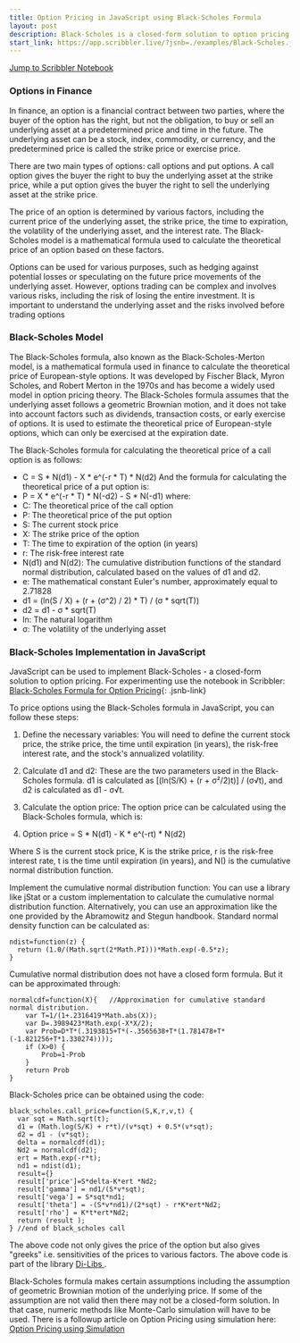 ```yaml
---
title: Option Pricing in JavaScript using Black-Scholes Formula
layout: post
description: Black-Scholes is a closed-form solution to option pricing and can easily be implemented in JavaScript for web-app development or experimetnation.
start_link: https://app.scribbler.live/?jsnb=./examples/Black-Scholes.jsnb
---
```

[Jump to Scribbler Notebook](https://app.scribbler.live/#./examples/Black-Scholes.jsnb)
### Options in Finance
In finance, an option is a financial contract between two parties, where the buyer of the option has the right, but not the obligation, to buy or sell an underlying asset at a predetermined price and time in the future. The underlying asset can be a stock, index, commodity, or currency, and the predetermined price is called the strike price or exercise price.

There are two main types of options: call options and put options. A call option gives the buyer the right to buy the underlying asset at the strike price, while a put option gives the buyer the right to sell the underlying asset at the strike price.

The price of an option is determined by various factors, including the current price of the underlying asset, the strike price, the time to expiration, the volatility of the underlying asset, and the interest rate. The Black-Scholes model is a mathematical formula used to calculate the theoretical price of an option based on these factors.

Options can be used for various purposes, such as hedging against potential losses or speculating on the future price movements of the underlying asset. However, options trading can be complex and involves various risks, including the risk of losing the entire investment. It is important to understand the underlying asset and the risks involved before trading options

### Black-Scholes Model
The Black-Scholes formula, also known as the Black-Scholes-Merton model, is a mathematical formula used in finance to calculate the theoretical price of European-style options. It was developed by Fischer Black, Myron Scholes, and Robert Merton in the 1970s and has become a widely used model in option pricing theory. The Black-Scholes formula assumes that the underlying asset follows a geometric Brownian motion, and it does not take into account factors such as dividends, transaction costs, or early exercise of options. It is used to estimate the theoretical price of European-style options, which can only be exercised at the expiration date.

The Black-Scholes formula for calculating the theoretical price of a call option is as follows:
- C = S * N(d1) - X * e^(-r * T) * N(d2)
And the formula for calculating the theoretical price of a put option is:
- P = X * e^(-r * T) * N(-d2) - S * N(-d1)
where:
- C: The theoretical price of the call option
- P: The theoretical price of the put option
- S: The current stock price
- X: The strike price of the option
- T: The time to expiration of the option (in years)
- r: The risk-free interest rate
- N(d1) and N(d2): The cumulative distribution functions of the standard normal distribution, calculated based on the values of d1 and d2.
- e: The mathematical constant Euler's number, approximately equal to 2.71828
- d1 = (ln(S / X) + (r + (σ^2) / 2) * T) / (σ * sqrt(T))
- d2 = d1 - σ * sqrt(T)
- ln: The natural logarithm
- σ: The volatility of the underlying asset

### Black-Scholes Implementation in JavaScript

JavaScript can be used to implement Black-Scholes - a closed-form solution to option pricing. For experimenting use the notebook in Scribbler: [Black-Scholes Formula for Option Pricing](https://app.scribbler.live/?jsnb=./examples/Black-Scholes.jsnb){: .jsnb-link} 

To price options using the Black-Scholes formula in JavaScript, you can follow these steps:

1. Define the necessary variables: You will need to define the current stock price, the strike price, the time until expiration (in years), the risk-free interest rate, and the stock's annualized volatility.

2. Calculate d1 and d2: These are the two parameters used in the Black-Scholes formula. d1 is calculated as [(ln(S/K) + (r + σ²/2)t)] / (σ√t), and d2 is calculated as d1 - σ√t.

3. Calculate the option price: The option price can be calculated using the Black-Scholes formula, which is:

4. Option price = S * N(d1) - K * e^(-rt) * N(d2)

Where S is the current stock price, K is the strike price, r is the risk-free interest rate, t is the time until expiration (in years), and N() is the cumulative normal distribution function.

Implement the cumulative normal distribution function: You can use a library like jStat or a custom implementation to calculate the cumulative normal distribution function. Alternatively, you can use an approximation like the one provided by the Abramowitz and Stegun handbook. Standard normal density function can be calculated as:

	ndist=function(z) {
	  return (1.0/(Math.sqrt(2*Math.PI)))*Math.exp(-0.5*z);
	}
	
Cumulative normal distribution does not have a closed form formula. But it can be approximated through:

	normalcdf=function(X){   //Approximation for cumulative standard normal distribution.
		var T=1/(1+.2316419*Math.abs(X));
		var D=.3989423*Math.exp(-X*X/2);
		var Prob=D*T*(.3193815+T*(-.3565638+T*(1.781478+T*(-1.821256+T*1.330274))));
		if (X>0) {
			Prob=1-Prob
		}
		return Prob
	}   
	
Black-Scholes price can be obtained using the code:

	black_scholes.call_price=function(S,K,r,v,t) { 
	  var sqt = Math.sqrt(t);
	  d1 = (Math.log(S/K) + r*t)/(v*sqt) + 0.5*(v*sqt);
	  d2 = d1 - (v*sqt);
	  delta = normalcdf(d1);
	  Nd2 = normalcdf(d2);
	  ert = Math.exp(-r*t);
	  nd1 = ndist(d1);
	  result={}
	  result['price']=S*delta-K*ert *Nd2;
	  result['gamma'] = nd1/(S*v*sqt);
	  result['vega'] = S*sqt*nd1;
	  result['theta'] = -(S*v*nd1)/(2*sqt) - r*K*ert*Nd2;
	  result['rho'] = K*t*ert*Nd2;
	  return (result );
	} //end of black_scholes call
	
The above code not only gives the price of the option but also gives "greeks" i.e. sensitivities of the prices to various factors. The above code is part of the library <a href="https://github.com/gopi-suvanam/di-libs/"> Di-Libs </a>. 

Black-Scholes formula makes certain assumptions including the assumption of geometric Brownian motion of the underlying price. If some of the assumption are not valid then there may not be a closed-form solution. In that case, numeric methods like Monte-Carlo simulation will have to be used. There is a followup article on Option Pricing using simulation here: [Option Pricing using Simulation
](/2023/05/04/Monte-Carlo-Simulation-for-Option-Pricing.html)
